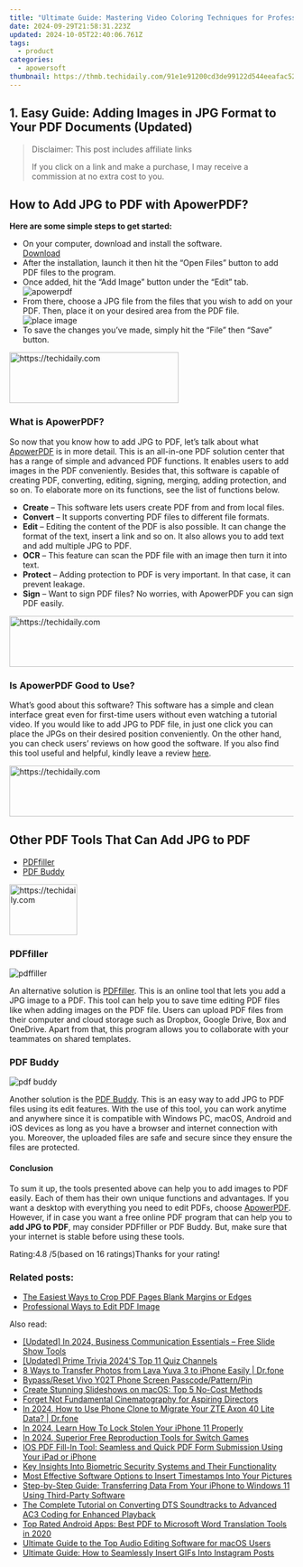 ```yaml
---
title: "Ultimate Guide: Mastering Video Coloring Techniques for Professional Results"
date: 2024-09-29T21:58:31.223Z
updated: 2024-10-05T22:40:06.761Z
tags:
  - product
categories:
  - apowersoft
thumbnail: https://thmb.techidaily.com/91e1e91200cd3de99122d544eeafac52343ef1e6bbf799902fd2ca0be809487f.JPG
---
```


## 1. Easy Guide: Adding Images in JPG Format to Your PDF Documents (Updated)

>  Disclaimer: This post includes affiliate links
>
>  If you click on a link and make a purchase, I may receive a commission at no extra cost to you.
>

## How to Add JPG to PDF with ApowerPDF?

**Here are some simple steps to get started:**

* On your computer, download and install the software.  
[Download](https://tools.techidaily.com/apowersoft/products/)
* After the installation, launch it then hit the “Open Files” button to add PDF files to the program.
* Once added, hit the “Add Image” button under the “Edit” tab.  
![apowerpdf](https://www.apowersoft.com//webusupload.aoscdn.com/apowercom/wp-content/uploads/2020/07/add-image.jpg.webp)
* From there, choose a JPG file from the files that you wish to add on your PDF. Then, place it on your desired area from the PDF file.  
![place image](https://www.apowersoft.com//webusupload.aoscdn.com/apowercom/wp-content/uploads/2020/07/place-jpg.jpg.webp)
* To save the changes you’ve made, simply hit the “File” then “Save” button.

<!-- affiliate ads begin -->
<a href="https://aligracehair.sjv.io/c/5597632/2135355/19272" target="_top" id="2135355">
  <img src="//a.impactradius-go.com/display-ad/19272-2135355" border="0" alt="https://techidaily.com" width="300" height="90"/>
</a>
<img height="0" width="0" src="https://aligracehair.sjv.io/i/5597632/2135355/19272" style="position:absolute;visibility:hidden;" border="0" />
<!-- affiliate ads end -->

### What is ApowerPDF?

So now that you know how to add JPG to PDF, let’s talk about what [ApowerPDF](https://tools.techidaily.com/apowersoft/apower-pdf/) is in more detail. This is an all-in-one PDF solution center that has a range of simple and advanced PDF functions. It enables users to add images in the PDF conveniently. Besides that, this software is capable of creating PDF, converting, editing, signing, merging, adding protection, and so on. To elaborate more on its functions, see the list of functions below.

* **Create** – This software lets users create PDF from and from local files.
* **Convert** – It supports converting PDF files to different file formats.
* **Edit**  – Editing the content of the PDF is also possible. It can change the format of the text, insert a link and so on. It also allows you to add text and add multiple JPG to PDF.
* **OCR** – This feature can scan the PDF file with an image then turn it into text.
* **Protect** – Adding protection to PDF is very important. In that case, it can prevent leakage.
* **Sign** – Want to sign PDF files? No worries, with ApowerPDF you can sign PDF easily.

<!-- affiliate ads begin -->
<a href="https://appsumo.8odi.net/c/5597632/2118306/7443" target="_top" id="2118306">
  <img src="//a.impactradius-go.com/display-ad/7443-2118306" border="0" alt="https://techidaily.com" width="728" height="90"/>
</a>
<img height="0" width="0" src="https://appsumo.8odi.net/i/5597632/2118306/7443" style="position:absolute;visibility:hidden;" border="0" />
<!-- affiliate ads end -->

### Is ApowerPDF Good to Use?

What’s good about this software? This software has a simple and clean interface great even for first-time users without even watching a tutorial video. If you would like to add JPG to PDF file, in just one click you can place the JPGs on their desired position conveniently. On the other hand, you can check users’ reviews on how good the software. If you also find this tool useful and helpful, kindly leave a review [here](https://www.g2crowd.com/products/apowerpdf/reviews).

<!-- affiliate ads begin -->
<a href="https://zebaoaffiliateprogram.pxf.io/c/5597632/2137976/21526" target="_top" id="2137976">
  <img src="//a.impactradius-go.com/display-ad/21526-2137976" border="0" alt="https://techidaily.com" width="728" height="90"/>
</a>
<img height="0" width="0" src="https://zebaoaffiliateprogram.pxf.io/i/5597632/2137976/21526" style="position:absolute;visibility:hidden;" border="0" />
<!-- affiliate ads end -->

## Other PDF Tools That Can Add JPG to PDF

* [PDFfiller](https://tools.techidaily.com/apowersoft/products/)
* [PDF Buddy](https://tools.techidaily.com/apowersoft/products/)

<!-- affiliate ads begin -->
<a href="https://aligracehair.sjv.io/c/5597632/2135363/19272" target="_top" id="2135363">
  <img src="//a.impactradius-go.com/display-ad/19272-2135363" border="0" alt="https://techidaily.com" width="120" height="90"/>
</a>
<img height="0" width="0" src="https://aligracehair.sjv.io/i/5597632/2135363/19272" style="position:absolute;visibility:hidden;" border="0" />
<!-- affiliate ads end -->

### PDFfiller

![pdffiller](https://www.apowersoft.com//webusupload.aoscdn.com/apowercom/wp-content/uploads/2020/07/add-image-pdffiller.jpg.webp)

An alternative solution is [PDFfiller](https://www.pdffiller.com/en/categories/add-image.htm). This is an online tool that lets you add a JPG image to a PDF. This tool can help you to save time editing PDF files like when adding images on the PDF file. Users can upload PDF files from their computer and cloud storage such as Dropbox, Google Drive, Box and OneDrive. Apart from that, this program allows you to collaborate with your teammates on shared templates.

### PDF Buddy

![pdf buddy](https://www.apowersoft.com//webusupload.aoscdn.com/apowercom/wp-content/uploads/2020/07/add-jpg-using-pdfbuddy.jpg.webp)

Another solution is the [PDF Buddy](https://www.pdfbuddy.com/how-to/add-image-to-pdf). This is an easy way to add JPG to PDF files using its edit features. With the use of this tool, you can work anytime and anywhere since it is compatible with Windows PC, macOS, Android and iOS devices as long as you have a browser and internet connection with you. Moreover, the uploaded files are safe and secure since they ensure the files are protected.

#### Conclusion

To sum it up, the tools presented above can help you to add images to PDF easily. Each of them has their own unique functions and advantages. If you want a desktop with everything you need to edit PDFs, choose [ApowerPDF](https://tools.techidaily.com/apowersoft/apower-pdf/). However, if in case you want a free online PDF program that can help you to **add JPG to PDF**, may consider PDFfiller or PDF Buddy. But, make sure that your internet is stable before using these tools.

Rating:4.8 /5(based on 16 ratings)Thanks for your rating!

### Related posts:

* [The Easiest Ways to Crop PDF Pages Blank Margins or Edges](https://tools.techidaily.com/apowersoft/apower-pdf/)
* [Professional Ways to Edit PDF Image](https://tools.techidaily.com/apowersoft/apower-pdf/)

<ins class="adsbygoogle"
     style="display:block"
     data-ad-format="autorelaxed"
     data-ad-client="ca-pub-7571918770474297"
     data-ad-slot="1223367746"></ins>

<ins class="adsbygoogle"
     style="display:block"
     data-ad-client="ca-pub-7571918770474297"
     data-ad-slot="8358498916"
     data-ad-format="auto"
     data-full-width-responsive="true"></ins>

<span class="atpl-alsoreadstyle">Also read:</span>
<div><ul>
<li><a href="https://article-tips.techidaily.com/updated-in-2024-business-communication-essentials-free-slide-show-tools/"><u>[Updated] In 2024, Business Communication Essentials – Free Slide Show Tools</u></a></li>
<li><a href="https://extra-guidance.techidaily.com/updated-prime-trivia-2024s-top-11-quiz-channels/"><u>[Updated] Prime Trivia 2024'S Top 11 Quiz Channels</u></a></li>
<li><a href="https://blog-min.techidaily.com/8-ways-to-transfer-photos-from-lava-yuva-3-to-iphone-easily-drfone-by-drfone-transfer-from-android-transfer-from-android/"><u>8 Ways to Transfer Photos from Lava Yuva 3 to iPhone Easily | Dr.fone</u></a></li>
<li><a href="https://phone-solutions.techidaily.com/bypass-reset-vivo-y02t-phone-screen-passcode-pattern-pin-by-drfone-android-unlock-android-unlock/"><u>Bypass/Reset Vivo Y02T Phone Screen Passcode/Pattern/Pin</u></a></li>
<li><a href="https://discover-cheats.techidaily.com/create-stunning-slideshows-on-macos-top-5-no-cost-methods/"><u>Create Stunning Slideshows on macOS: Top 5 No-Cost Methods</u></a></li>
<li><a href="https://extra-tips.techidaily.com/forget-not-fundamental-cinematography-for-aspiring-directors/"><u>Forget Not Fundamental Cinematography for Aspiring Directors</u></a></li>
<li><a href="https://android-transfer.techidaily.com/in-2024-how-to-use-phone-clone-to-migrate-your-zte-axon-40-lite-data-drfone-by-drfone-transfer-from-android-transfer-from-android/"><u>In 2024, How to Use Phone Clone to Migrate Your ZTE Axon 40 Lite Data? | Dr.fone</u></a></li>
<li><a href="https://ios-unlock.techidaily.com/in-2024-learn-how-to-lock-stolen-your-iphone-11-properly-by-drfone-ios/"><u>In 2024, Learn How To Lock Stolen Your iPhone 11 Properly</u></a></li>
<li><a href="https://desktop-recording.techidaily.com/in-2024-superior-free-reproduction-tools-for-switch-games/"><u>In 2024, Superior Free Reproduction Tools for Switch Games</u></a></li>
<li><a href="https://discover-cheats.techidaily.com/ios-pdf-fill-in-tool-seamless-and-quick-pdf-form-submission-using-your-ipad-or-iphone/"><u>IOS PDF Fill-In Tool: Seamless and Quick PDF Form Submission Using Your iPad or iPhone</u></a></li>
<li><a href="https://techno-recovery.techidaily.com/key-insights-into-biometric-security-systems-and-their-functionality/"><u>Key Insights Into Biometric Security Systems and Their Functionality</u></a></li>
<li><a href="https://discover-cheats.techidaily.com/most-effective-software-options-to-insert-timestamps-into-your-pictures/"><u>Most Effective Software Options to Insert Timestamps Into Your Pictures</u></a></li>
<li><a href="https://discover-cheats.techidaily.com/step-by-step-guide-transferring-data-from-your-iphone-to-windows-11-using-third-party-software/"><u>Step-by-Step Guide: Transferring Data From Your iPhone to Windows 11 Using Third-Party Software</u></a></li>
<li><a href="https://discover-cheats.techidaily.com/the-complete-tutorial-on-converting-dts-soundtracks-to-advanced-ac3-coding-for-enhanced-playback/"><u>The Complete Tutorial on Converting DTS Soundtracks to Advanced AC3 Coding for Enhanced Playback</u></a></li>
<li><a href="https://discover-cheats.techidaily.com/top-rated-android-apps-best-pdf-to-microsoft-word-translation-tools-in-2020/"><u>Top Rated Android Apps: Best PDF to Microsoft Word Translation Tools in 2020</u></a></li>
<li><a href="https://discover-cheats.techidaily.com/ultimate-guide-to-the-top-audio-editing-software-for-macos-users/"><u>Ultimate Guide to the Top Audio Editing Software for macOS Users</u></a></li>
<li><a href="https://discover-cheats.techidaily.com/ultimate-guide-how-to-seamlessly-insert-gifs-into-instagram-posts/"><u>Ultimate Guide: How to Seamlessly Insert GIFs Into Instagram Posts</u></a></li>
</ul></div>

